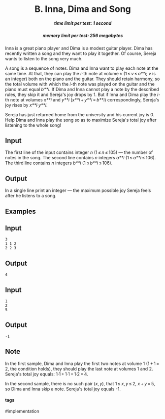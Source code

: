 <h1 style='text-align: center;'> B. Inna, Dima and Song</h1>

<h5 style='text-align: center;'>time limit per test: 1 second</h5>
<h5 style='text-align: center;'>memory limit per test: 256 megabytes</h5>

Inna is a great piano player and Dima is a modest guitar player. Dima has recently written a song and they want to play it together. Of course, Sereja wants to listen to the song very much. 

A song is a sequence of notes. Dima and Inna want to play each note at the same time. At that, they can play the *i*-th note at volume *v* (1 ≤ *v* ≤ *a**i*; *v* is an integer) both on the piano and the guitar. They should retain harmony, so the total volume with which the *i*-th note was played on the guitar and the piano must equal *b**i*. If Dima and Inna cannot play a note by the described rules, they skip it and Sereja's joy drops by 1. But if Inna and Dima play the *i*-th note at volumes *x**i* and *y**i* (*x**i* + *y**i* = *b**i*) correspondingly, Sereja's joy rises by *x**i*·*y**i*. 

Sereja has just returned home from the university and his current joy is 0. Help Dima and Inna play the song so as to maximize Sereja's total joy after listening to the whole song!

## Input

The first line of the input contains integer *n* (1 ≤ *n* ≤ 105) — the number of notes in the song. The second line contains *n* integers *a**i* (1 ≤ *a**i* ≤ 106). The third line contains *n* integers *b**i* (1 ≤ *b**i* ≤ 106).

## Output

In a single line print an integer — the maximum possible joy Sereja feels after he listens to a song.

## Examples

## Input


```
3  
1 1 2  
2 2 3  

```
## Output


```
4  

```
## Input


```
1  
2  
5  

```
## Output


```
-1  

```
## Note

In the first sample, Dima and Inna play the first two notes at volume 1 (1 + 1 = 2, the condition holds), they should play the last note at volumes 1 and 2. Sereja's total joy equals: 1·1 + 1·1 + 1·2 = 4.

In the second sample, there is no such pair (*x*, *y*), that 1 ≤ *x*, *y* ≤ 2, *x* + *y* = 5, so Dima and Inna skip a note. Sereja's total joy equals -1.



#### tags 

#implementation 